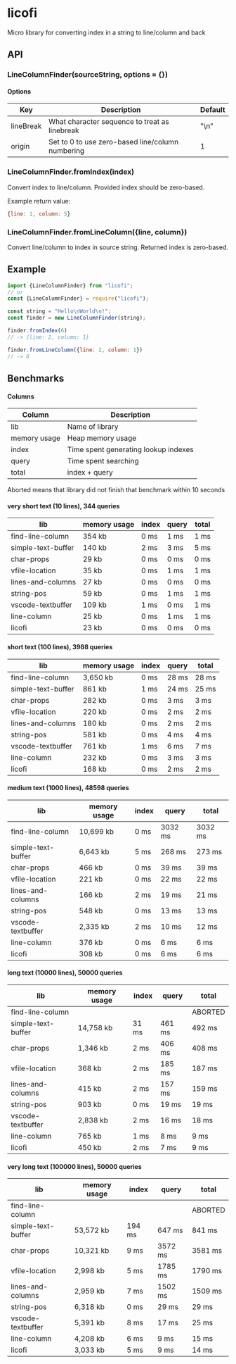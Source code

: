 # licofi

Micro library for converting index in a string to line/column
and back

## API

### LineColumnFinder(sourceString, options = {})
#### Options
|Key|Description|Default|
|---|-----------|-------|
|lineBreak|What character sequence to treat as linebreak|"\n"|
|origin|Set to 0 to use zero-based line/column numbering|1|

### LineColumnFinder.fromIndex(index)
Convert index to line/column. Provided index should be zero-based.

Example return value:
```js
{line: 1, column: 5}
```

### LineColumnFinder.fromLineColumn({line, column})
Convert line/column to index in source string.
Returned index is zero-based.

## Example
```js
import {LineColumnFinder} from "licofi";
// or
const {LineColumnFinder} = require("licofi");

const string = "Hello\nWorld\n!";
const finder = new LineColumnFinder(string);

finder.fromIndex(6)
// -> {line: 2, column: 1}

finder.fromLineColumn({line: 2, column: 1})
// -> 6
```

## Benchmarks


#### Columns
|Column|Description|
|------|-----------|
|lib|Name of library|
|memory usage|Heap memory usage|
|index|Time spent generating lookup indexes|
|query|Time spent searching|
|total|index + query|

Aborted means that library did not finish that benchmark within 10 seconds

#### very short text (10 lines), 344 queries
|lib|memory usage|index|query|total|
|-|-|-|-|-|
|find-line-column|354 kb|0 ms|1 ms|1 ms
|simple-text-buffer|140 kb|2 ms|3 ms|5 ms
|char-props|29 kb|0 ms|0 ms|0 ms
|vfile-location|35 kb|0 ms|1 ms|1 ms
|lines-and-columns|27 kb|0 ms|0 ms|0 ms
|string-pos|59 kb|0 ms|1 ms|1 ms
|vscode-textbuffer|109 kb|1 ms|0 ms|1 ms
|line-column|25 kb|0 ms|1 ms|1 ms
|licofi|23 kb|0 ms|0 ms|0 ms


#### short text (100 lines), 3988 queries
|lib|memory usage|index|query|total|
|-|-|-|-|-|
|find-line-column|3,650 kb|0 ms|28 ms|28 ms
|simple-text-buffer|861 kb|1 ms|24 ms|25 ms
|char-props|282 kb|0 ms|3 ms|3 ms
|vfile-location|220 kb|0 ms|2 ms|2 ms
|lines-and-columns|180 kb|0 ms|2 ms|2 ms
|string-pos|581 kb|0 ms|4 ms|4 ms
|vscode-textbuffer|761 kb|1 ms|6 ms|7 ms
|line-column|232 kb|0 ms|3 ms|3 ms
|licofi|168 kb|0 ms|2 ms|2 ms


#### medium text (1000 lines), 48598 queries
|lib|memory usage|index|query|total|
|-|-|-|-|-|
|find-line-column|10,699 kb|0 ms|3032 ms|3032 ms
|simple-text-buffer|6,643 kb|5 ms|268 ms|273 ms
|char-props|466 kb|0 ms|39 ms|39 ms
|vfile-location|221 kb|0 ms|22 ms|22 ms
|lines-and-columns|166 kb|2 ms|19 ms|21 ms
|string-pos|548 kb|0 ms|13 ms|13 ms
|vscode-textbuffer|2,335 kb|2 ms|10 ms|12 ms
|line-column|376 kb|0 ms|6 ms|6 ms
|licofi|308 kb|0 ms|6 ms|6 ms


#### long text (10000 lines), 50000 queries
|lib|memory usage|index|query|total|
|-|-|-|-|-|
|find-line-column||||ABORTED|
|simple-text-buffer|14,758 kb|31 ms|461 ms|492 ms
|char-props|1,346 kb|2 ms|406 ms|408 ms
|vfile-location|368 kb|2 ms|185 ms|187 ms
|lines-and-columns|415 kb|2 ms|157 ms|159 ms
|string-pos|903 kb|0 ms|19 ms|19 ms
|vscode-textbuffer|2,838 kb|2 ms|16 ms|18 ms
|line-column|765 kb|1 ms|8 ms|9 ms
|licofi|450 kb|2 ms|7 ms|9 ms


#### very long text (100000 lines), 50000 queries
|lib|memory usage|index|query|total|
|-|-|-|-|-|
|find-line-column||||ABORTED|
|simple-text-buffer|53,572 kb|194 ms|647 ms|841 ms
|char-props|10,321 kb|9 ms|3572 ms|3581 ms
|vfile-location|2,998 kb|5 ms|1785 ms|1790 ms
|lines-and-columns|2,959 kb|7 ms|1502 ms|1509 ms
|string-pos|6,318 kb|0 ms|29 ms|29 ms
|vscode-textbuffer|5,391 kb|8 ms|17 ms|25 ms
|line-column|4,208 kb|6 ms|9 ms|15 ms
|licofi|3,033 kb|5 ms|9 ms|14 ms



